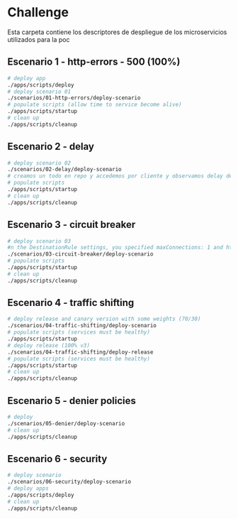 # Challenge
Esta carpeta contiene los descriptores de despliegue de los microservicios utilizados para la poc

## Escenario 1 - http-errors - 500 (100%)
``` bash
# deploy app
./apps/scripts/deploy
# deploy scenario 01
./scenarios/01-http-errors/deploy-scenario
# populate scripts (allow time to service become alive)
./apps/scripts/startup
# clean up
./apps/scripts/cleanup
```

## Escenario 2 - delay
``` bash
# deploy scenario 02
./scenarios/02-delay/deploy-scenario
# creamos un todo en repo y accedemos por cliente y observamos delay de 3s 80% (inspect, network view)
# populate scripts
./apps/scripts/startup
# clean up
./apps/scripts/cleanup
```

## Escenario 3 - circuit breaker
``` bash
# deploy scenario 03
#n the DestinationRule settings, you specified maxConnections: 1 and http1MaxPendingRequests: 1. These rules indicate that if you exceed more than one connection and request concurrently, you should see some failures when the istio-proxy opens the circuit for further requests and connections.
./scenarios/03-circuit-breaker/deploy-scenario
# populate scripts
./apps/scripts/startup
# clean up
./apps/scripts/cleanup
```

## Escenario 4 - traffic shifting
``` bash
# deploy release and canary version with some weights (70/30)
./scenarios/04-traffic-shifting/deploy-scenario
# populate scripts (services must be healthy)
./apps/scripts/startup
# deploy release (100% v3)
./scenarios/04-traffic-shifting/deploy-release
# populate scripts (services must be healthy)
./apps/scripts/startup
# clean up
./apps/scripts/cleanup
```

## Escenario 5 - denier policies
``` bash
# deploy
./scenarios/05-denier/deploy-scenario
# clean up
./apps/scripts/cleanup
```

## Escenario 6 - security
``` bash
# deploy scenario
./scenarios/06-security/deploy-scenario
# deploy apps
./apps/scripts/deploy
# clean up
./apps/scripts/cleanup
```

